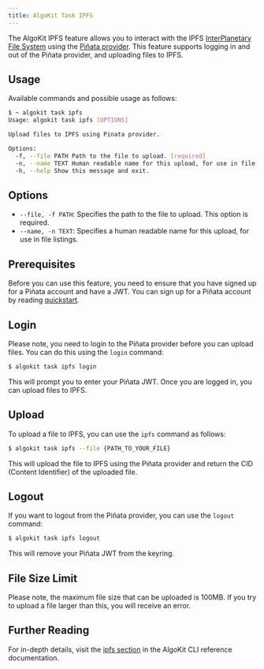 ```yaml
---
title: AlgoKit Task IPFS
---
```


The AlgoKit IPFS feature allows you to interact with the IPFS [InterPlanetary File System](https://ipfs.tech/) using the [Piñata provider](https://www.pinata.cloud/). This feature supports logging in and out of the Piñata provider, and uploading files to IPFS.

## Usage

Available commands and possible usage as follows:

```bash
$ ~ algokit task ipfs
Usage: algokit task ipfs [OPTIONS]

Upload files to IPFS using Pinata provider.

Options:
  -f, --file PATH Path to the file to upload. [required]
  -n, --name TEXT Human readable name for this upload, for use in file listings.
  -h, --help Show this message and exit.
```

## Options

- `--file, -f PATH`: Specifies the path to the file to upload. This option is required.
- `--name, -n TEXT`: Specifies a human readable name for this upload, for use in file listings.

## Prerequisites

Before you can use this feature, you need to ensure that you have signed up for a Piñata account and have a JWT. You can sign up for a Piñata account by reading [quickstart](https://docs.pinata.cloud/docs/getting-started).

## Login

Please note, you need to login to the Piñata provider before you can upload files. You can do this using the `login` command:

```bash
$ algokit task ipfs login
```

This will prompt you to enter your Piñata JWT. Once you are logged in, you can upload files to IPFS.

## Upload

To upload a file to IPFS, you can use the `ipfs` command as follows:

```bash
$ algokit task ipfs --file {PATH_TO_YOUR_FILE}
```

This will upload the file to IPFS using the Piñata provider and return the CID (Content Identifier) of the uploaded file.

## Logout

If you want to logout from the Piñata provider, you can use the `logout` command:

```bash
$ algokit task ipfs logout
```

This will remove your Piñata JWT from the keyring.

## File Size Limit

Please note, the maximum file size that can be uploaded is 100MB. If you try to upload a file larger than this, you will receive an error.

## Further Reading

For in-depth details, visit the [ipfs section](../cli-reference#ipfs) in the AlgoKit CLI reference documentation.